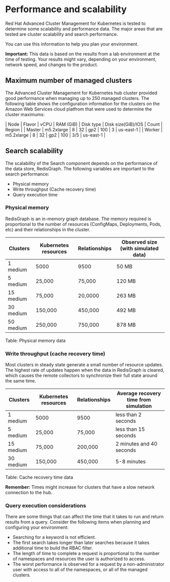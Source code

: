 # Performance and scalability

Red Hat Advanced Cluster Management for Kubernetes is tested to determine some scalability and performance data. The major areas that are tested are cluster scalability and search performance. 

You can use this information to help you plan your environment. 

**Important:** This data is based on the results from a lab environment at the time of testing. Your results might vary, depending on your environment, network speed, and changes to the product. 

## Maximum number of managed clusters

The Advanced Cluster Management for Kubernetes hub cluster provided good performance when managing up to 250 managed clusters. The following table shows the configuration information for the clusters on the Amazon Web Services cloud platfrom that were used to determine the cluster maximums:

| Node | Flavor | vCPU | RAM (GiB) | Disk type | Disk size(GiB)/IOS | Count | Region |
| Master | m5.2xlarge | 8 | 32 | gp2 | 100 | 3 | us-east-1 |
| Worker | m5.2xlarge | 8 | 32 | gp2 | 100 | 3/5 | us-east-1 |

## Search scalability

The scalability of the Search component depends on the performance of the data store, RedisGraph. The following variables are important to the search performance:

* Physical memory
* Write throughput (Cache recovery time)
* Query execution time

### Physical memory

RedisGraph is an in-memory graph database. The memory required is proportional to the number of resources (ConfigMaps, Deployments, Pods, etc) and their relationships in the cluster.

| Clusters | Kubernetes resources  | Relationships  | Observed size (with simulated data) |
| ------- | --------| -----|----- |
| 1 medium   | 5000 | 9500  | 50 MB |
| 5 medium     | 25,000 | 75,000  | 120 MB | 
| 15 medium     | 75,000 | 20,0000  | 263 MB |
| 30 medium     | 150,000 | 450,000  | 492 MB |
| 50 medium     | 250,000 | 750,000  | 878 MB | 

Table: Physical memory data

### Write throughput (cache recovery time)

Most clusters in steady state generate a small number of resource updates. The highest rate of updates happen when the data in RedisGraph is cleared, which causes the remote collectors to synchronize their full state around the same time.

| Clusters | Kubernetes resources  | Relationships  | Average recovery time from simulation |
| ------- | --------| -----|----- |
| 1 medium   | 5000 | 9500  | less than 2 seconds |
| 5 medium     | 25,000 | 75,000  | less than 15 seconds | 
| 15 medium     | 75,000 | 200,000  | 2 minutes and 40 seconds |
| 30 medium     | 150,000 | 450,000  | 5-8 minutes |

Table: Cache recovery time data

**Remember:** Times might increase for clusters that have a slow network connection to the hub.

### Query execution considerations

There are some things that can affect the time that it takes to run and return results from a query. Consider the following items when planning and configuring your environment:

* Searching for a keyword is not efficient.
* The first search takes longer than later searches because it takes additional time to build the RBAC filter.
* The length of time to complete a request is proportional to the number of namespaces and resources the user is authorized to access.
* The worst performance is observed for a request by a non-administrator user with access to all of the namespaces, or all of the managed clusters.
